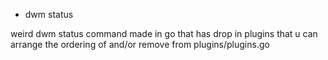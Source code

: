 * dwm status

weird dwm status command made in go that has drop in plugins that u can arrange the ordering of and/or remove from plugins/plugins.go
